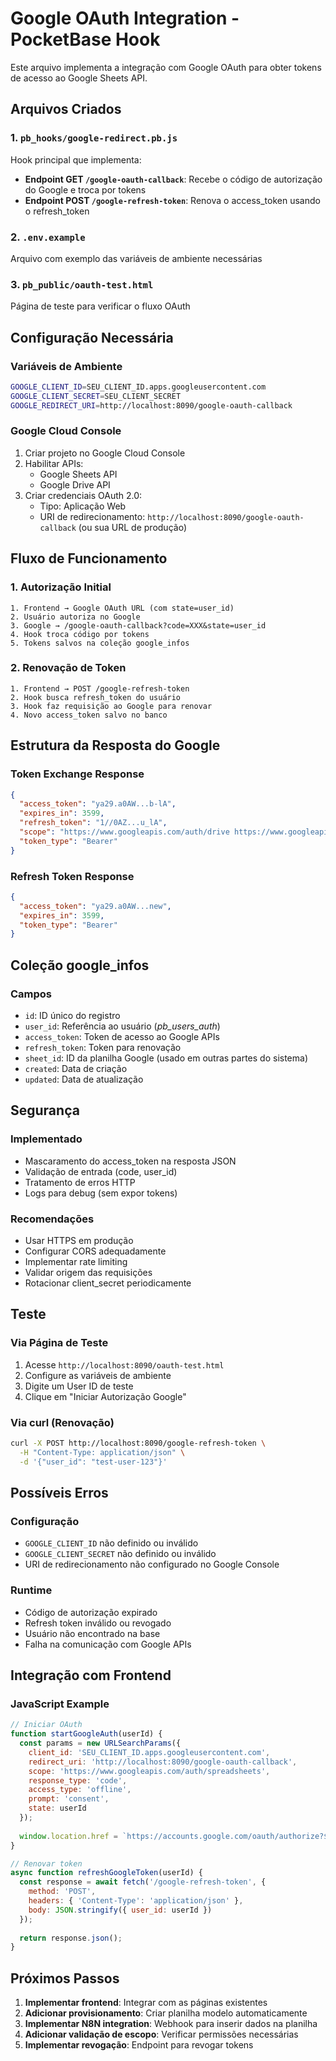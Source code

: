 # Google OAuth Integration - PocketBase Hook

Este arquivo implementa a integração com Google OAuth para obter tokens de acesso ao Google Sheets API.

## Arquivos Criados

### 1. `pb_hooks/google-redirect.pb.js`
Hook principal que implementa:
- **Endpoint GET `/google-oauth-callback`**: Recebe o código de autorização do Google e troca por tokens
- **Endpoint POST `/google-refresh-token`**: Renova o access_token usando o refresh_token

### 2. `.env.example`
Arquivo com exemplo das variáveis de ambiente necessárias

### 3. `pb_public/oauth-test.html`
Página de teste para verificar o fluxo OAuth

## Configuração Necessária

### Variáveis de Ambiente
```bash
GOOGLE_CLIENT_ID=SEU_CLIENT_ID.apps.googleusercontent.com
GOOGLE_CLIENT_SECRET=SEU_CLIENT_SECRET
GOOGLE_REDIRECT_URI=http://localhost:8090/google-oauth-callback
```

### Google Cloud Console
1. Criar projeto no Google Cloud Console
2. Habilitar APIs:
   - Google Sheets API
   - Google Drive API
3. Criar credenciais OAuth 2.0:
   - Tipo: Aplicação Web
   - URI de redirecionamento: `http://localhost:8090/google-oauth-callback` (ou sua URL de produção)

## Fluxo de Funcionamento

### 1. Autorização Initial
```
1. Frontend → Google OAuth URL (com state=user_id)
2. Usuário autoriza no Google
3. Google → /google-oauth-callback?code=XXX&state=user_id
4. Hook troca código por tokens
5. Tokens salvos na coleção google_infos
```

### 2. Renovação de Token
```
1. Frontend → POST /google-refresh-token
2. Hook busca refresh_token do usuário
3. Hook faz requisição ao Google para renovar
4. Novo access_token salvo no banco
```

## Estrutura da Resposta do Google

### Token Exchange Response
```json
{
  "access_token": "ya29.a0AW...b-lA",
  "expires_in": 3599,
  "refresh_token": "1//0AZ...u_lA",
  "scope": "https://www.googleapis.com/auth/drive https://www.googleapis.com/auth/spreadsheets",
  "token_type": "Bearer"
}
```

### Refresh Token Response
```json
{
  "access_token": "ya29.a0AW...new",
  "expires_in": 3599,
  "token_type": "Bearer"
}
```

## Coleção google_infos

### Campos
- `id`: ID único do registro
- `user_id`: Referência ao usuário (_pb_users_auth_)
- `access_token`: Token de acesso ao Google APIs
- `refresh_token`: Token para renovação
- `sheet_id`: ID da planilha Google (usado em outras partes do sistema)
- `created`: Data de criação
- `updated`: Data de atualização

## Segurança

### Implementado
- Mascaramento do access_token na resposta JSON
- Validação de entrada (code, user_id)
- Tratamento de erros HTTP
- Logs para debug (sem expor tokens)

### Recomendações
- Usar HTTPS em produção
- Configurar CORS adequadamente
- Implementar rate limiting
- Validar origem das requisições
- Rotacionar client_secret periodicamente

## Teste

### Via Página de Teste
1. Acesse `http://localhost:8090/oauth-test.html`
2. Configure as variáveis de ambiente
3. Digite um User ID de teste
4. Clique em "Iniciar Autorização Google"

### Via curl (Renovação)
```bash
curl -X POST http://localhost:8090/google-refresh-token \
  -H "Content-Type: application/json" \
  -d '{"user_id": "test-user-123"}'
```

## Possíveis Erros

### Configuração
- `GOOGLE_CLIENT_ID` não definido ou inválido
- `GOOGLE_CLIENT_SECRET` não definido ou inválido
- URI de redirecionamento não configurado no Google Console

### Runtime
- Código de autorização expirado
- Refresh token inválido ou revogado
- Usuário não encontrado na base
- Falha na comunicação com Google APIs

## Integração com Frontend

### JavaScript Example
```javascript
// Iniciar OAuth
function startGoogleAuth(userId) {
  const params = new URLSearchParams({
    client_id: 'SEU_CLIENT_ID.apps.googleusercontent.com',
    redirect_uri: 'http://localhost:8090/google-oauth-callback',
    scope: 'https://www.googleapis.com/auth/spreadsheets',
    response_type: 'code',
    access_type: 'offline',
    prompt: 'consent',
    state: userId
  });
  
  window.location.href = `https://accounts.google.com/oauth/authorize?${params}`;
}

// Renovar token
async function refreshGoogleToken(userId) {
  const response = await fetch('/google-refresh-token', {
    method: 'POST',
    headers: { 'Content-Type': 'application/json' },
    body: JSON.stringify({ user_id: userId })
  });
  
  return response.json();
}
```

## Próximos Passos

1. **Implementar frontend**: Integrar com as páginas existentes
2. **Adicionar provisionamento**: Criar planilha modelo automaticamente
3. **Implementar N8N integration**: Webhook para inserir dados na planilha
4. **Adicionar validação de escopo**: Verificar permissões necessárias
5. **Implementar revogação**: Endpoint para revogar tokens